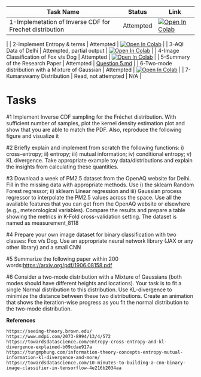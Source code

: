 | Task Name     | Status        | Link        
| ------------- | ------------- | --------    |
| 1-Implemetation of Inverse CDF for Frechet distribution         | Attempted       | [![Open In Colab](https://colab.research.google.com/assets/colab-badge.svg)](https://colab.research.google.com/drive/1SDq4D2DdW1u6WrG4Da5GmdaT_gErTol_?usp=sharing)

|
| 2-Implement Entropy & terms         | Attempted       | [![Open In Colab](https://colab.research.google.com/assets/colab-badge.svg)](https://colab.research.google.com/drive/1ocWGpnbGnhPWZejMIs6RJnl3eLr-8hmH?usp=sharing)
|
| 3-AQI Data of Delhi  | Attempted, partial output |  [![Open In Colab](https://colab.research.google.com/assets/colab-badge.svg)](https://colab.research.google.com/drive/16Cc2EYT4sYoOC8w-XbjcnpuFfy_IxagV?usp=sharing)    |
| 4-Image Classification of Fox v/s Dog   |  Attempted  |  [![Open In Colab](https://colab.research.google.com/assets/colab-badge.svg)](https://colab.research.google.com/drive/1DnteSNhNQTytM7_vjlQGbvObWrS74Pxx?usp=sharing)      |
| 5-Summary of the Research Paper | Attempted | [Question 5.md](https://github.com/knowkumud/Air-Quality-Data-using-Bayesian-ML/blob/main/Question%205.md)          |
| 6-Two-mode distribution with a Mixture of Gaussian | Attempted |  [![Open In Colab](https://colab.research.google.com/assets/colab-badge.svg)](https://colab.research.google.com/drive/1KVTqbyU-aEKDHhqjz7CQe6R_kkkmlu5x?usp=sharing)      |
| 7-Kumarswamy Distribution | Read, not attempted |    N/A    |

# Tasks
#1 Implement Inverse CDF sampling for the Fréchet distribution. With sufficient number of samples, plot the kernel density estimation plot and show that you are able to match the PDF. Also, reproduce the following figure and visualize it

#2 Briefly explain and implement from scratch the following functions: i) cross-entropy; ii) entropy; iii) mutual information; iv) conditional entropy; v) KL divergence. Take appropriate example toy data/distributions and explain the insights from calculating these quantities.

#3 Download a week of PM2.5 dataset from the OpenAQ website for Delhi. Fill in the missing data with appropriate methods. Use i) the sklearn Random Forest regressor; ii) sklearn Linear regression and iii) Gaussian process regressor to interpolate the PM2.5 values across the space. Use all the available features that you can get from the OpenAQ website or elsewhere (e.g., meteorological variables). Compare the results and prepare a table showing the metrics in K-Fold cross-validation setting.
The dataset is named as measurement_8118


#4 Prepare your own image dataset for binary classification with two classes: Fox v/s Dog. Use an appropriate neural network library (JAX or any other library) and a small CNN 


#5 Summarize the following paper within 200 words:https://arxiv.org/pdf/1906.08158.pdf

#6 Consider a two-mode distribution with a Mixture of Gaussians (both modes should have different heights and locations). Your task is to fit a single Normal distribution to this distribution. Use KL-divergence to minimize the distance between these two distributions. Create an animation that shows the iteration-wise progress as you fit the normal distribution to the two-mode distribution.





**References**
	
	https://seeing-theory.brown.edu/
	https://www.mdpi.com/2073-8994/13/4/572
	https://towardsdatascience.com/entropy-cross-entropy-and-kl-divergence-explained-b09cdae917a
	https://tungmphung.com/information-theory-concepts-entropy-mutual-information-kl-divergence-and-more/
	https://towardsdatascience.com/10-minutes-to-building-a-cnn-binary-image-classifier-in-tensorflow-4e216b2034aa
